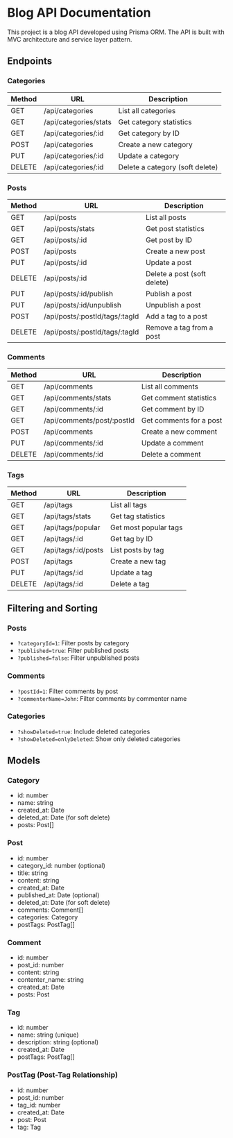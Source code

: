 # Blog API Documentation

This project is a blog API developed using Prisma ORM. The API is built with MVC architecture and service layer pattern.

## Endpoints

### Categories

| Method | URL | Description |
| ----- | --- | -------- |
| GET | /api/categories | List all categories |
| GET | /api/categories/stats | Get category statistics |
| GET | /api/categories/:id | Get category by ID |
| POST | /api/categories | Create a new category |
| PUT | /api/categories/:id | Update a category |
| DELETE | /api/categories/:id | Delete a category (soft delete) |

### Posts

| Method | URL | Description |
| ----- | --- | -------- |
| GET | /api/posts | List all posts |
| GET | /api/posts/stats | Get post statistics |
| GET | /api/posts/:id | Get post by ID |
| POST | /api/posts | Create a new post |
| PUT | /api/posts/:id | Update a post |
| DELETE | /api/posts/:id | Delete a post (soft delete) |
| PUT | /api/posts/:id/publish | Publish a post |
| PUT | /api/posts/:id/unpublish | Unpublish a post |
| POST | /api/posts/:postId/tags/:tagId | Add a tag to a post |
| DELETE | /api/posts/:postId/tags/:tagId | Remove a tag from a post |

### Comments

| Method | URL | Description |
| ----- | --- | -------- |
| GET | /api/comments | List all comments |
| GET | /api/comments/stats | Get comment statistics |
| GET | /api/comments/:id | Get comment by ID |
| GET | /api/comments/post/:postId | Get comments for a post |
| POST | /api/comments | Create a new comment |
| PUT | /api/comments/:id | Update a comment |
| DELETE | /api/comments/:id | Delete a comment |

### Tags

| Method | URL | Description |
| ----- | --- | -------- |
| GET | /api/tags | List all tags |
| GET | /api/tags/stats | Get tag statistics |
| GET | /api/tags/popular | Get most popular tags |
| GET | /api/tags/:id | Get tag by ID |
| GET | /api/tags/:id/posts | List posts by tag |
| POST | /api/tags | Create a new tag |
| PUT | /api/tags/:id | Update a tag |
| DELETE | /api/tags/:id | Delete a tag |

## Filtering and Sorting

### Posts

- `?categoryId=1`: Filter posts by category
- `?published=true`: Filter published posts
- `?published=false`: Filter unpublished posts

### Comments

- `?postId=1`: Filter comments by post
- `?commenterName=John`: Filter comments by commenter name

### Categories

- `?showDeleted=true`: Include deleted categories
- `?showDeleted=onlyDeleted`: Show only deleted categories

## Models

### Category
- id: number
- name: string
- created_at: Date
- deleted_at: Date (for soft delete)
- posts: Post[]

### Post
- id: number
- category_id: number (optional)
- title: string
- content: string
- created_at: Date
- published_at: Date (optional)
- deleted_at: Date (for soft delete)
- comments: Comment[]
- categories: Category
- postTags: PostTag[]

### Comment
- id: number
- post_id: number
- content: string
- contenter_name: string
- created_at: Date
- posts: Post

### Tag
- id: number
- name: string (unique)
- description: string (optional)
- created_at: Date
- postTags: PostTag[]

### PostTag (Post-Tag Relationship)
- id: number
- post_id: number
- tag_id: number
- created_at: Date
- post: Post
- tag: Tag 